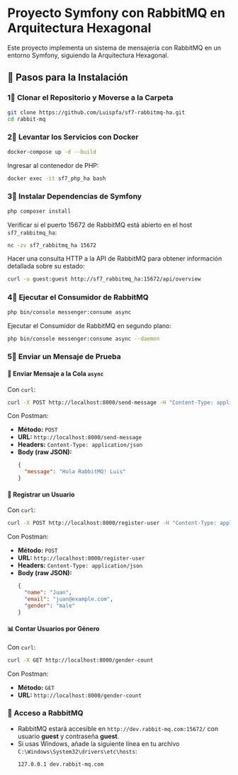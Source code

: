 # Proyecto Symfony con RabbitMQ en Arquitectura Hexagonal

Este proyecto implementa un sistema de mensajería con RabbitMQ en un entorno Symfony, siguiendo la Arquitectura Hexagonal.

## 🚀 Pasos para la Instalación

### 1⃣ Clonar el Repositorio y Moverse a la Carpeta

```bash
git clone https://github.com/Luispfa/sf7-rabbitmq-ha.git
cd rabbit-mq
```

### 2⃣ Levantar los Servicios con Docker

```bash
docker-compose up -d --build
```

Ingresar al contenedor de PHP:

```bash
docker exec -it sf7_php_ha bash
```

### 3⃣ Instalar Dependencias de Symfony

```bash
php composer install
```

Verificar si el puerto 15672 de RabbitMQ está abierto en el host `sf7_rabbitmq_ha`:

```bash
nc -zv sf7_rabbitmq_ha 15672
```

Hacer una consulta HTTP a la API de RabbitMQ para obtener información detallada sobre su estado:

```bash
curl -u guest:guest http://sf7_rabbitmq_ha:15672/api/overview
```

### 4⃣ Ejecutar el Consumidor de RabbitMQ

```bash
php bin/console messenger:consume async
```

Ejecutar el Consumidor de RabbitMQ en segundo plano:

```bash
php bin/console messenger:consume async --daemon
```

### 5⃣ Enviar un Mensaje de Prueba

#### 📩 Enviar Mensaje a la Cola `async`

Con `curl`:

```bash
curl -X POST http://localhost:8000/send-message -H "Content-Type: application/json" -d '{"message": "Hola RabbitMQ! Luis"}'
```

Con Postman:

- **Método:** `POST`
- **URL:** `http://localhost:8000/send-message`
- **Headers:** `Content-Type: application/json`
- **Body (raw JSON):**
  ```json
  {
    "message": "Hola RabbitMQ! Luis"
  }
  ```

#### 👤 Registrar un Usuario

Con `curl`:

```bash
curl -X POST http://localhost:8000/register-user -H "Content-Type: application/json" -d '{"name": "Juan", "email": "juan@example.com", "gender": "male"}'
```

Con Postman:

- **Método:** `POST`
- **URL:** `http://localhost:8000/register-user`
- **Headers:** `Content-Type: application/json`
- **Body (raw JSON):**
  ```json
  {
    "name": "Juan",
    "email": "juan@example.com",
    "gender": "male"
  }
  ```

#### 📊 Contar Usuarios por Género

Con `curl`:

```bash
curl -X GET http://localhost:8000/gender-count
```

Con Postman:

- **Método:** `GET`
- **URL:** `http://localhost:8000/gender-count`

### 🐇 Acceso a RabbitMQ

- RabbitMQ estará accesible en `http://dev.rabbit-mq.com:15672/` con usuario **guest** y contraseña **guest**.
- Si usas Windows, añade la siguiente línea en tu archivo `C:\Windows\System32\drivers\etc\hosts`:
  ```
  127.0.0.1 dev.rabbit-mq.com
  ```
